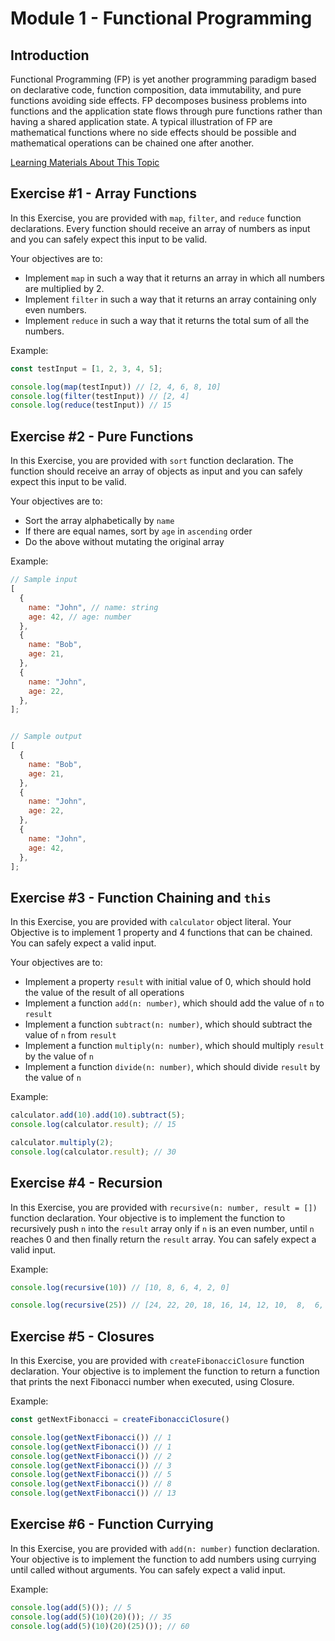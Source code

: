 # Module 1 - Functional Programming

## Introduction

Functional Programming (FP) is yet another programming paradigm based on declarative code, function composition, data immutability, and pure functions avoiding side effects. FP decomposes business problems into functions and the application state flows through pure functions rather than having a shared application state. A typical illustration of FP are mathematical functions where no side effects should be possible and mathematical operations can be chained one after another.

[Learning Materials About This Topic](https://www.notion.so/mkit/Functional-Programming-FP-f4c83a19c7e348d0b299cc09df1b6593)

## Exercise #1 - Array Functions

In this Exercise, you are provided with `map`, `filter`, and `reduce` function declarations. Every function should receive an array of numbers as input and you can safely expect this input to be valid.

Your objectives are to:

- Implement `map` in such a way that it returns an array in which all numbers are multiplied by 2.
- Implement `filter` in such a way that it returns an array containing only even numbers.
- Implement `reduce` in such a way that it returns the total sum of all the numbers.

Example:
```js
const testInput = [1, 2, 3, 4, 5];

console.log(map(testInput)) // [2, 4, 6, 8, 10]
console.log(filter(testInput)) // [2, 4]
console.log(reduce(testInput)) // 15
```

## Exercise #2 - Pure Functions

In this Exercise, you are provided with `sort` function declaration. The function should receive an array of objects as input and you can safely expect this input to be valid.

Your objectives are to:

- Sort the array alphabetically by `name`
- If there are equal names, sort by `age` in `ascending` order
- Do the above without mutating the original array

Example:

```js
// Sample input
[
  {
    name: "John", // name: string
    age: 42, // age: number
  },
  {
    name: "Bob",
    age: 21,
  },
  {
    name: "John",
    age: 22,
  },
];


// Sample output
[
  {
    name: "Bob",
    age: 21,
  },
  {
    name: "John",
    age: 22,
  },
  {
    name: "John",
    age: 42,
  },
];
```

## Exercise #3 - Function Chaining and `this`

In this Exercise, you are provided with `calculator` object literal. Your Objective is to implement 1 property and 4 functions that can be chained. You can safely expect a valid input.

Your objectives are to:

- Implement a property `result` with initial value of 0, which should hold the value of the result of all operations
- Implement a function `add(n: number)`, which should add the value of `n` to `result`
- Implement a function `subtract(n: number)`, which should subtract the value of `n` from `result`
- Implement a function `multiply(n: number)`, which should multiply `result` by the value of `n`
- Implement a function `divide(n: number)`, which should divide `result` by the value of `n`

Example: 

```javascript
calculator.add(10).add(10).subtract(5);
console.log(calculator.result); // 15

calculator.multiply(2);
console.log(calculator.result); // 30
```

## Exercise #4 - Recursion

In this Exercise, you are provided with `recursive(n: number, result = [])` function declaration. Your objective is to implement the function to recursively push `n` into the `result` array only if `n` is an even number, until `n` reaches 0 and then finally return the `result` array. You can safely expect a valid input.

Example:

```javascript
console.log(recursive(10)) // [10, 8, 6, 4, 2, 0]

console.log(recursive(25)) // [24, 22, 20, 18, 16, 14, 12, 10,  8,  6,  4,  2, 0]
```

## Exercise #5 - Closures

In this Exercise, you are provided with `createFibonacciClosure` function declaration. Your objective is to implement the function to return a function that prints the next Fibonacci number when executed, using Closure.

Example:

```javascript
const getNextFibonacci = createFibonacciClosure()

console.log(getNextFibonacci()) // 1
console.log(getNextFibonacci()) // 1
console.log(getNextFibonacci()) // 2
console.log(getNextFibonacci()) // 3
console.log(getNextFibonacci()) // 5
console.log(getNextFibonacci()) // 8
console.log(getNextFibonacci()) // 13
```

## Exercise #6 - Function Currying

In this Exercise, you are provided with `add(n: number)` function declaration. Your objective is to implement the function to add numbers using currying until called without arguments. You can safely expect a valid input.

Example:

```javascript
console.log(add(5)()); // 5
console.log(add(5)(10)(20)()); // 35
console.log(add(5)(10)(20)(25)()); // 60
```
